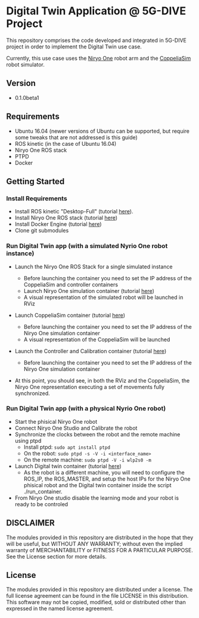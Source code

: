 # Digital Twin Application @ 5G-DIVE Project
This repository comprises the code developed and integrated in 5G-DIVE project
in order to implement the Digital Twin use case.

Currently, this use case uses the [Niryo One](https://niryo.com/niryo-one/)
robot arm and the [CoppeliaSim](https://www.coppeliarobotics.com/) robot
simulator.

## Version
 - 0.1.0beta1

## Requirements
 - Ubuntu 16.04 (newer versions of Ubuntu can be supported, but require some
tweaks that are not addressed is this guide)
 - ROS kinetic (in the case of Ubuntu 16.04)
 - Niryo One ROS stack
 - PTPD
 - Docker

## Getting Started
 ### Install Requirements
 - Install ROS kinetic "Desktop-Full" (tutorial [here](http://wiki.ros.org/kinetic/Installation/Ubuntu)).
 - Install Niryo One ROS stack (tutorial [here](https://github.com/NiryoRobotics/niryo_one_ros/blob/master/README.md#how-to-install-niryo-one-ros-packages-on-your-computer-x86---simulation-mode))
 - Install Docker Engine (tutorial [here](https://docs.docker.com/engine/install/ubuntu/))
 - Clone git submodules
 
 ### Run Digital Twin app (with a simulated Nyrio One robot instance)
 - Launch the Niryo One ROS Stack for a single simulated instance
   - Before launching the container you need to set the IP address of the CoppeliaSim and controller containers
   - Launch Niryo One simulation container (tutorial [here](./niryo-one-sim/full-stack/README.md))
   - A visual representation of the simulated robot will be launched in RViz

 - Launch CoppeliaSim container (tutorial [here](./digital-twin-app/coppeliasim-container/README.md))
   - Before launching the container you need to set the IP address of the Niryo One simulation container
   - A visual representation of the CoppeliaSim will be launched

 - Launch the Controller and Calibration container (tutorial [here](./digital-twin-app/controller-and-calibration-container/README.md))
   - Before launching the container you need to set the IP address of the Niryo One simulation container

 - At this point, you should see, in both the RViz and the CoppeliaSim,
   the Niryo One representation executing a set of movements
   fully synchronized.
 
 ### Run Digital Twin app (with a physical Nyrio One robot)
 - Start the phisical Niryo One robot
 - Connect Niryo One Studio and Calibrate the robot
 - Synchronize the clocks between the robot and the remote machine using ptpd
    - Install ptpd: ```sudo apt install ptpd```
    - On the robot: ```sudo ptpd -s -V -i <interface_name>```
    - On the remote machine: ```sudo ptpd -V -i wlp2s0 -m```
 - Launch Digital twin container (tutorial [here](./digital-twin-app/coppeliasim-container/README.md))
    - As the robot is a different machine, you will need to configure the ROS_IP, the ROS_MASTER, and setup the host IPs for the Niryo One phisical robot and the Digital twin container inside the script ./run_container.
 - From Niryo One studio disable the learning mode and your robot is ready to be controled

## DISCLAIMER
The modules provided in this repository are distributed in the hope that they
will be useful, but WITHOUT ANY WARRANTY;
without even the implied warranty of MERCHANTABILITY
or FITNESS FOR A PARTICULAR PURPOSE.
See the License section for more details.

## License
The modules provided in this repository are distributed under a license.
The full license agreement can be found in the file LICENSE
in this distribution.
This software may not be copied, modified, sold or distributed other than
expressed in the named license agreement.

